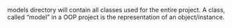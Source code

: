 models directory will contain all classes used for the entire project. A class, called “model” in a OOP project is the representation of an object/instance.
